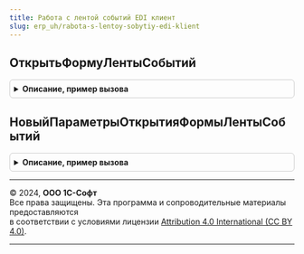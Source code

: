 ```yaml
---
title: Работа с лентой событий EDI клиент
slug: erp_uh/rabota-s-lentoy-sobytiy-edi-klient
---
```



## ОткрытьФормуЛентыСобытий
<details style="margin: 1em 0; padding: 0.5em; border: 1px solid #ccc; border-radius: 6px;">

<summary style="font-weight: bold; cursor: pointer;">Описание, пример вызова</summary>

```bsl

Процедура ОткрытьФормуЛентыСобытий(ПараметрыОткрытияФормы = Неопределено, ФормаВладелец = Неопределено, ОписаниеОповещения = Неопределено) Экспорт
```

Пример вызова
```bsl
РаботаСЛентойСобытийEDIКлиент.ОткрытьФормуЛентыСобытий(ПараметрыОткрытияФормы, ФормаВладелец, ОписаниеОповещения);
```
</details>

## НовыйПараметрыОткрытияФормыЛентыСобытий
<details style="margin: 1em 0; padding: 0.5em; border: 1px solid #ccc; border-radius: 6px;">

<summary style="font-weight: bold; cursor: pointer;">Описание, пример вызова</summary>

```bsl

Функция НовыйПараметрыОткрытияФормыЛентыСобытий() Экспорт
```

Пример вызова
```bsl
Результат = РаботаСЛентойСобытийEDIКлиент.НовыйПараметрыОткрытияФормыЛентыСобытий() 
```
</details>

---

© 2024, **ООО 1С-Софт**  
Все права защищены. Эта программа и сопроводительные материалы предоставляются  
в соответствии с условиями лицензии [Attribution 4.0 International (CC BY 4.0)](https://creativecommons.org/licenses/by/4.0/legalcode).

---
